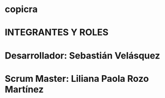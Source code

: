 # copicra

# INTEGRANTES Y ROLES

# Desarrollador: Sebastián Velásquez 

# Scrum Master: Liliana Paola Rozo Martínez

